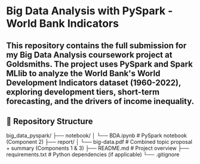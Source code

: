 # Big Data Analysis with PySpark - World Bank Indicators

This repository contains the full submission for my Big Data Analysis coursework project at Goldsmiths. The project uses PySpark and Spark MLlib to analyze the World Bank's World Development Indicators dataset (1960-2022), exploring development tiers, short-term forecasting, and the drivers of income inequality. 
--- 
## 📂 Repository Structure
big_data_pyspark/
├── notebook/
│ └── BDA.ipynb # PySpark notebook (Component 2)
├── report/
│ └── big-data.pdf # Combined topic proposal + summary (Components 1 & 3)
├── README.md # Project overview
├── requirements.txt # Python dependencies (if applicable)
└── .gitignore

